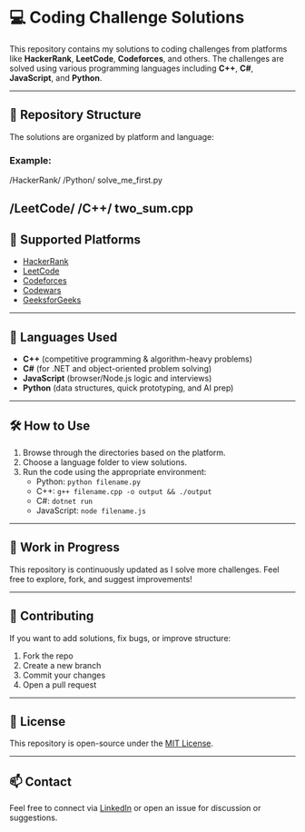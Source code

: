 # 💻 Coding Challenge Solutions

This repository contains my solutions to coding challenges from platforms like **HackerRank**, **LeetCode**, **Codeforces**, and others. The challenges are solved using various programming languages including **C++**, **C#**, **JavaScript**, and **Python**.

---

## 📁 Repository Structure

The solutions are organized by platform and language:
### Example:
/HackerRank/
/Python/
solve_me_first.py

/LeetCode/
/C++/
two_sum.cpp
---

## 📌 Supported Platforms

- [HackerRank](https://www.hackerrank.com)
- [LeetCode](https://leetcode.com)
- [Codeforces](https://codeforces.com)
- [Codewars](https://www.codewars.com)
- [GeeksforGeeks](https://www.geeksforgeeks.org)

---

## 💬 Languages Used

- **C++** (competitive programming & algorithm-heavy problems)
- **C#** (for .NET and object-oriented problem solving)
- **JavaScript** (browser/Node.js logic and interviews)
- **Python** (data structures, quick prototyping, and AI prep)

---

## 🛠️ How to Use

1. Browse through the directories based on the platform.
2. Choose a language folder to view solutions.
3. Run the code using the appropriate environment:
   - Python: `python filename.py`
   - C++: `g++ filename.cpp -o output && ./output`
   - C#: `dotnet run`
   - JavaScript: `node filename.js`

---

## 🚧 Work in Progress

This repository is continuously updated as I solve more challenges. Feel free to explore, fork, and suggest improvements!

---

## 🤝 Contributing

If you want to add solutions, fix bugs, or improve structure:
1. Fork the repo
2. Create a new branch
3. Commit your changes
4. Open a pull request

---

## 📜 License

This repository is open-source under the [MIT License](LICENSE).

---

## 📫 Contact

Feel free to connect via [LinkedIn](https://www.linkedin.com/in/mmela-dyantyi-849aa52a3/) or open an issue for discussion or suggestions.


